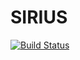 # SIRIUS

[![Build Status](https://github.com/abussy/SIRIUS.jl/actions/workflows/CI.yml/badge.svg?branch=main)](https://github.com/abussy/SIRIUS.jl/actions/workflows/CI.yml?query=branch%3Amain)
